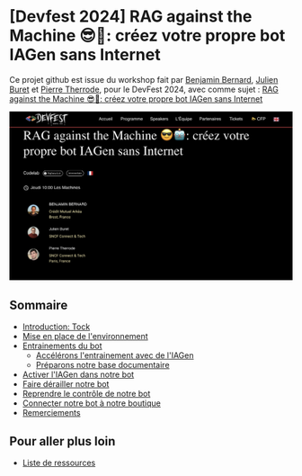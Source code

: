 # [Devfest 2024] RAG against the Machine 😎🤖: créez votre propre bot IAGen sans Internet
Ce projet github est issue du workshop fait par [Benjamin Bernard](https://devfest2024.gdgnantes.com/speakers/benjamin_bernard/), [Julien Buret](https://devfest2024.gdgnantes.com/speakers/julien_buret/) et [Pierre Therrode](https://devfest2024.gdgnantes.com/speakers/pierre_therrode/), pour le DevFest 2024, avec comme sujet : [RAG against the Machine 😎🤖: créez votre propre bot IAGen sans Internet](https://devfest2024.gdgnantes.com/sessions/rag_against_the_machine_______creez_votre_propre_bot_iagen_sans_internet/)

<img src="img/rag_against_the_machine_creez_votre_propre_bot_iagen_sans_internet.png"  alt="workshop rag against the Machine">



## Sommaire

- [Introduction: Tock](step_0.md)
- [Mise en place de l'environnement](step_1.md)
- [Entrainements du bot](step_2.md)
  - [Accélérons l'entrainement avec de l'IAGen](step2_1.md)
  - [Préparons notre base documentaire](step2_2.md)
- [Activer l'IAGen dans notre bot](step_3.md)
- [Faire dérailler notre bot](step_4.md)
- [Reprendre le contrôle de notre bot](step_5.md)
- [Connecter notre bot à notre boutique](step_6.md)
- [Remerciements](thanks-you.md)

## Pour aller plus loin
- [Liste de ressources](resources.md)

